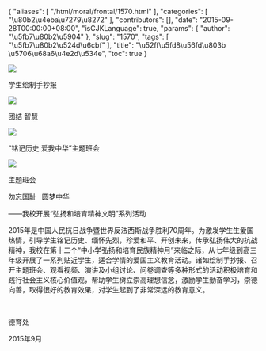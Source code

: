 {
    "aliases": [
        "/html/moral/frontal/1570.html"
    ],
    "categories": [
        "\u80b2\u4eba\u7279\u8272"
    ],
    "contributors": [],
    "date": "2015-09-28T00:00:00+08:00",
    "isCJKLanguage": true,
    "params": {
        "author": "\u5fb7\u80b2\u5904"
    },
    "slug": "1570",
    "tags": [
        "\u5fb7\u80b2\u524d\u6cbf"
    ],
    "title": "\u52ff\u5fd8\u56fd\u803b   \u5706\u68a6\u4e2d\u534e",
    "toc": true
}

![](http://www.tfls.cn/images/151002/1-15100216323a42.jpg)




学生绘制手抄报




![](https://cdn.tfls.online/mirror/full/ffc8e0ebb617dc9d3fc04c63630f816ad1c94479.jpg)




团结 智慧




![](http://www.tfls.cn/images/151002/1-15100216323cH.jpg)




“铭记历史 爱我中华”主题班会




![](https://cdn.tfls.online/mirror/full/9adc631458306c43f38623b4d762755c4a1d11ad.jpg)




主题班会




  





勿忘国耻   圆梦中华




——我校开展“弘扬和培育精神文明”系列活动




2015年是中国人民抗日战争暨世界反法西斯战争胜利70周年。为激发学生生爱国热情，引导学生铭记历史、缅怀先烈，珍爱和平、开创未来，传承弘扬伟大的抗战精神，我校在第十二个“中小学弘扬和培育民族精神月”来临之际，从七年级到高三年级开展了一系列贴近学生，适合学情的爱国主义教育活动。诸如绘制手抄报、召开主题班会、观看视频、演讲及小组讨论、问卷调查等多种形式的活动积极培育和践行社会主义核心价值观，帮助学生树立崇高理想信念，激励学生勤奋学习，崇德向善，取得很好的教育效果，对学生起到了非常深远的教育意义。




                  









德育处




2015年9月




  



